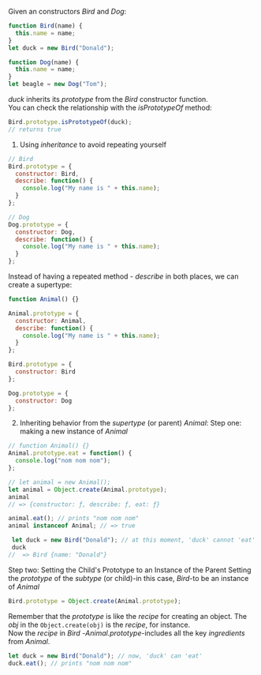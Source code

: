 Given an constructors _Bird_ and _Dog_:

```javascript
function Bird(name) {
  this.name = name;
}
let duck = new Bird("Donald");

function Dog(name) {
  this.name = name;
}
let beagle = new Dog("Tom");
```

_duck_ inherits its _prototype_ from the _Bird_ constructor function.  
You can check the relationship with the _isPrototypeOf_ method:

```javascript
Bird.prototype.isPrototypeOf(duck);
// returns true
```

1. Using _inheritance_ to avoid repeating yourself

```javascript
// Bird
Bird.prototype = {
  constructor: Bird,
  describe: function() {
    console.log("My name is " + this.name);
  }
};

// Dog
Dog.prototype = {
  constructor: Dog,
  describe: function() {
    console.log("My name is " + this.name);
  }
};
```

Instead of having a repeated method - _describe_ in both places, we can create a
supertype:

```javascript
function Animal() {}

Animal.prototype = {
  constructor: Animal,
  describe: function() {
    console.log("My name is " + this.name);
  }
};

Bird.prototype = {
  constructor: Bird
};

Dog.prototype = {
  constructor: Dog
};
```

2. Inheriting behavior from the _supertype_ (or parent) _Animal_: 
   Step one: making a new instance of _Animal_

```javascript
// function Animal() {}
Animal.prototype.eat = function() {
  console.log("nom nom nom");
};

// let animal = new Animal();
let animal = Object.create(Animal.prototype);
animal
// => {constructor: ƒ, describe: ƒ, eat: ƒ}

animal.eat(); // prints "nom nom nom"
animal instanceof Animal; // => true

 let duck = new Bird("Donald"); // at this moment, 'duck' cannot 'eat'
 duck 
//  => Bird {name: "Donald"}
```

   Step two: Setting the Child's Prototype to an Instance of the Parent
   Setting the _prototype_ of the _subtype_ (or child)-in this case, _Bird_-to be
   an instance of _Animal_
   ```javascript
   Bird.prototype = Object.create(Animal.prototype); 
   ```
   Remember that the _prototype_ is like the _recipe_ for creating an object.
   The _obj_ in the `Object.create(obj)` is the _recipe_, for instance.  
    Now the _recipe_ in _Bird_ -_Animal.prototype_-includes all the key _ingredients_ from _Animal_.
   ```javascript
   let duck = new Bird("Donald"); // now, 'duck' can 'eat'
   duck.eat(); // prints "nom nom nom"
   ```

```

```

